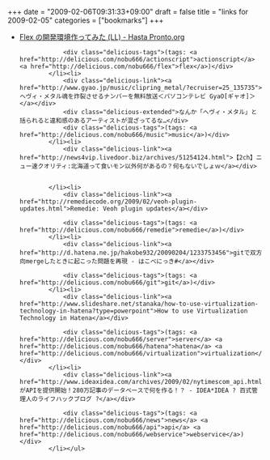 +++
date = "2009-02-06T09:31:33+09:00"
draft = false
title = "links for 2009-02-05"
categories = ["bookmarks"]
+++

<ul class="delicious"><li>
                <div class="delicious-link"><a href="http://www.hasta-pronto.org/archives/2008/08/05-0339.php">Flex の開発環境作ってみた (LL) - Hasta Pronto.org</a></div>
                
                <div class="delicious-tags">(tags: <a href="http://delicious.com/nobu666/actionscript">actionscript</a> <a href="http://delicious.com/nobu666/flex">flex</a>)</div>
            </li><li>
                <div class="delicious-link"><a href="http://www.gyao.jp/music/clipring_metal/?ecruiser=25_135735">ヘヴィ・メタル魂を炸裂させるナンバーを無料放送＜パソコンテレビ GyaO[ギャオ]＞</a></div>
                <div class="delicious-extended">なんか「ヘヴィ・メタル」と括られると違和感のあるアーティストが混ざってるな…</div>
                <div class="delicious-tags">(tags: <a href="http://delicious.com/nobu666/music">music</a>)</div>
            </li><li>
                <div class="delicious-link"><a href="http://news4vip.livedoor.biz/archives/51254124.html">【2ch】ニュー速クオリティ:北海道って食いモン以外何があるの？何もないでしょｗ</a></div>
                
                
            </li><li>
                <div class="delicious-link"><a href="http://remediecode.org/2009/02/veoh-plugin-updates.html">Remedie: Veoh plugin updates</a></div>
                
                <div class="delicious-tags">(tags: <a href="http://delicious.com/nobu666/remedie">remedie</a>)</div>
            </li><li>
                <div class="delicious-link"><a href="http://d.hatena.ne.jp/hakobe932/20090204/1233753456">gitで双方向mergeしたときに起こった問題を再現 - はこべにっき#</a></div>
                
                <div class="delicious-tags">(tags: <a href="http://delicious.com/nobu666/git">git</a>)</div>
            </li><li>
                <div class="delicious-link"><a href="http://www.slideshare.net/stanaka/how-to-use-virtualization-technology-in-hatena?type=powerpoint">How to use Virtualization Technology in Hatena</a></div>
                
                <div class="delicious-tags">(tags: <a href="http://delicious.com/nobu666/server">server</a> <a href="http://delicious.com/nobu666/hatena">hatena</a> <a href="http://delicious.com/nobu666/virtualization">virtualization</a>)</div>
            </li><li>
                <div class="delicious-link"><a href="http://www.ideaxidea.com/archives/2009/02/nytimescom_api.html">NYTimes.comがAPIを提供開始！280万記事のデータベースで何を作る！？ - IDEA*IDEA ? 百式管理人のライフハックブログ ?</a></div>
                
                <div class="delicious-tags">(tags: <a href="http://delicious.com/nobu666/news">news</a> <a href="http://delicious.com/nobu666/api">api</a> <a href="http://delicious.com/nobu666/webservice">webservice</a>)</div>
            </li></ul>
